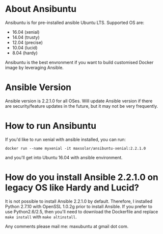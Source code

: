 # About Ansibuntu
Ansibuntu is for pre-installed ansible Ubuntu LTS. Supported OS are:
* 16.04 (xenial)
* 14.04 (trusty)
* 12.04 (precise)
* 10.04 (lucid)
*  8.04 (hardy)

Ansibuntu is the best envronment if you want to build customised Docker image by leveraging Ansible.

# Ansible Version
Ansible version is 2.2.1.0 for all OSes. Will update Ansible version if there are security/feature updates in the future, but it may not be very frequently.

# How to run Ansibuntu
If you'd like to run xenial with ansible installed, you can run:
```
docker run --name myxenial -it maxsolar/ansibuntu-xenial:2.2.1.0
```
and you'll get into Ubuntu 16.04 with ansible environment.

# How do you install Ansible 2.2.1.0 on legacy OS like Hardy and Lucid?
It is not possible to install Ansible 2.2.1.0 by default. Therefore, I installed Python 2.7.10 with OpenSSL 1.0.2g prior to install Ansible. If you prefer to use Python2.6/2.5, then you'll need to download the Dockerfile and replace `make install` with `make altinstall`.

Any comments please mail me: maxubuntu at gmail dot com.
